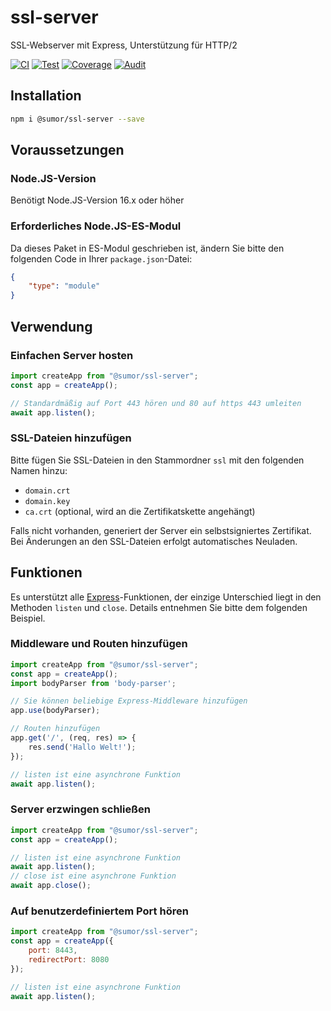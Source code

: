 # ssl-server
SSL-Webserver mit Express, Unterstützung für HTTP/2

[![CI](https://github.com/sumor-cloud/ssl-server/actions/workflows/ci.yml/badge.svg)](https://github.com/sumor-cloud/ssl-server/actions/workflows/ci.yml)
[![Test](https://github.com/sumor-cloud/ssl-server/actions/workflows/ut.yml/badge.svg)](https://github.com/sumor-cloud/ssl-server/actions/workflows/ut.yml)
[![Coverage](https://github.com/sumor-cloud/ssl-server/actions/workflows/coverage.yml/badge.svg)](https://github.com/sumor-cloud/ssl-server/actions/workflows/coverage.yml)
[![Audit](https://github.com/sumor-cloud/ssl-server/actions/workflows/audit.yml/badge.svg)](https://github.com/sumor-cloud/ssl-server/actions/workflows/audit.yml)

## Installation
```bash
npm i @sumor/ssl-server --save
```

## Voraussetzungen

### Node.JS-Version
Benötigt Node.JS-Version 16.x oder höher

### Erforderliches Node.JS-ES-Modul
Da dieses Paket in ES-Modul geschrieben ist,
ändern Sie bitte den folgenden Code in Ihrer ```package.json```-Datei:
```json
{
    "type": "module"
}
```

## Verwendung

### Einfachen Server hosten

```javascript
import createApp from "@sumor/ssl-server";
const app = createApp();

// Standardmäßig auf Port 443 hören und 80 auf https 443 umleiten
await app.listen();
```


### SSL-Dateien hinzufügen
Bitte fügen Sie SSL-Dateien in den Stammordner ```ssl``` mit den folgenden Namen hinzu:
- ```domain.crt```
- ```domain.key```
- ```ca.crt``` (optional, wird an die Zertifikatskette angehängt)

Falls nicht vorhanden, generiert der Server ein selbstsigniertes Zertifikat.
Bei Änderungen an den SSL-Dateien erfolgt automatisches Neuladen.
## Funktionen

Es unterstützt alle [Express](https://www.npmjs.com/package/express)-Funktionen, der einzige Unterschied liegt in den Methoden ```listen``` und ```close```. Details entnehmen Sie bitte dem folgenden Beispiel.

### Middleware und Routen hinzufügen

```javascript
import createApp from "@sumor/ssl-server";
const app = createApp();
import bodyParser from 'body-parser';

// Sie können beliebige Express-Middleware hinzufügen
app.use(bodyParser);

// Routen hinzufügen
app.get('/', (req, res) => {
    res.send('Hallo Welt!');
});

// listen ist eine asynchrone Funktion
await app.listen();
```

### Server erzwingen schließen

```javascript
import createApp from "@sumor/ssl-server";
const app = createApp();

// listen ist eine asynchrone Funktion
await app.listen();
// close ist eine asynchrone Funktion
await app.close();
```

### Auf benutzerdefiniertem Port hören

```javascript
import createApp from "@sumor/ssl-server";
const app = createApp({
    port: 8443,
    redirectPort: 8080
});

// listen ist eine asynchrone Funktion
await app.listen();
```